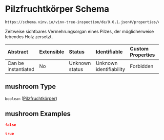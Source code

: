 # Pilzfruchtkörper Schema

```txt
https://schema.vinv.io/vinv-tree-inspection/de/0.0.1.json#/properties/crown/properties/mushroom
```

Zeitweise sichtbares Vermehrungsorgan eines Pilzes, der möglicherweise lebendes Holz zersetzt.

| Abstract            | Extensible | Status         | Identifiable            | Custom Properties | Additional Properties | Access Restrictions | Defined In                                                                                                                 |
| :------------------ | :--------- | :------------- | :---------------------- | :---------------- | :-------------------- | :------------------ | :------------------------------------------------------------------------------------------------------------------------- |
| Can be instantiated | No         | Unknown status | Unknown identifiability | Forbidden         | Allowed               | none                | [dereferenced.doc.json\*](../../../../../../vinv-schemas/vinv-tree/out/0.0.1/dereferenced.doc.json "open original schema") |

## mushroom Type

`boolean` ([Pilzfruchtkörper](dereferenced-properties-stamm-properties-pilzfruchtkörper.md))

## mushroom Examples

```json
false
```

```json
true
```
